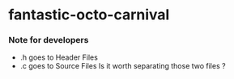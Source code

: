 # fantastic-octo-carnival
### Note for developers
- .h goes to Header Files
- .c goes to Source Files
Is it worth separating those two files ?
